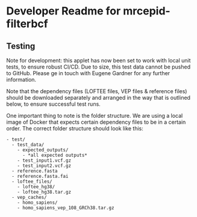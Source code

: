# Developer Readme for mrcepid-filterbcf 

## Testing

Note for development: this applet has now been set to work with local unit tests, to ensure
robust CI/CD. Due to size, this test data cannot be pushed to GitHub. Please ge in touch with 
Eugene Gardner for any further information.

Note that the dependency files (LOFTEE files, VEP files & reference files) should be downloaded
separately and arranged in the way that is outlined below, to ensure successful test runs.

One important thing to note is the folder structure. We are using a local image of Docker that expects
certain dependency files to be in a certain order. The correct folder structure should look like this:

```
- test/
  - test_data/
    - expected_outputs/
      - *all expected outputs*
    - test_input1.vcf.gz
    - test_input2.vcf.gz
  - reference.fasta
  - reference.fasta.fai
  - loftee_files/
    - loftee_hg38/
    - loftee_hg38.tar.gz
  - vep_caches/
    - homo_sapiens/
    - homo_sapiens_vep_108_GRCh38.tar.gz
```